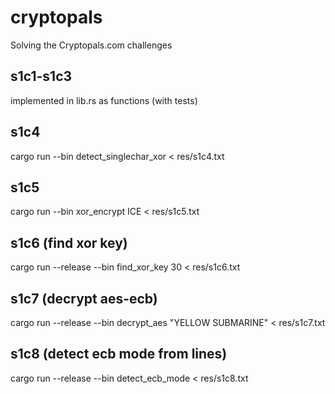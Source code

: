 # cryptopals
Solving the Cryptopals.com challenges

s1c1-s1c3
---
implemented in lib.rs as functions (with tests)

s1c4
---
cargo run --bin detect_singlechar_xor < res/s1c4.txt

s1c5
---
cargo run --bin xor_encrypt ICE < res/s1c5.txt

s1c6 (find xor key)
---
cargo run --release --bin find_xor_key 30 < res/s1c6.txt

s1c7 (decrypt aes-ecb)
---
cargo run --release --bin decrypt_aes "YELLOW SUBMARINE" < res/s1c7.txt

s1c8 (detect ecb mode from lines)
---
cargo run --release --bin detect_ecb_mode < res/s1c8.txt
